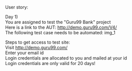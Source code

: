 User story:

Day 1)  
You are assigned to test the "Guru99 Bank" project  
Here is a link to the AUT: http://demo.guru99.com/V4/  
The following test case needs to be automated: img_1

Steps to get access to test site:  
	Visit http://demo.guru99.com/  
	Enter your email id  
	Login credentials are allocated to you and mailed at your id  
	Login credentials are only valid for 20 days!
	
